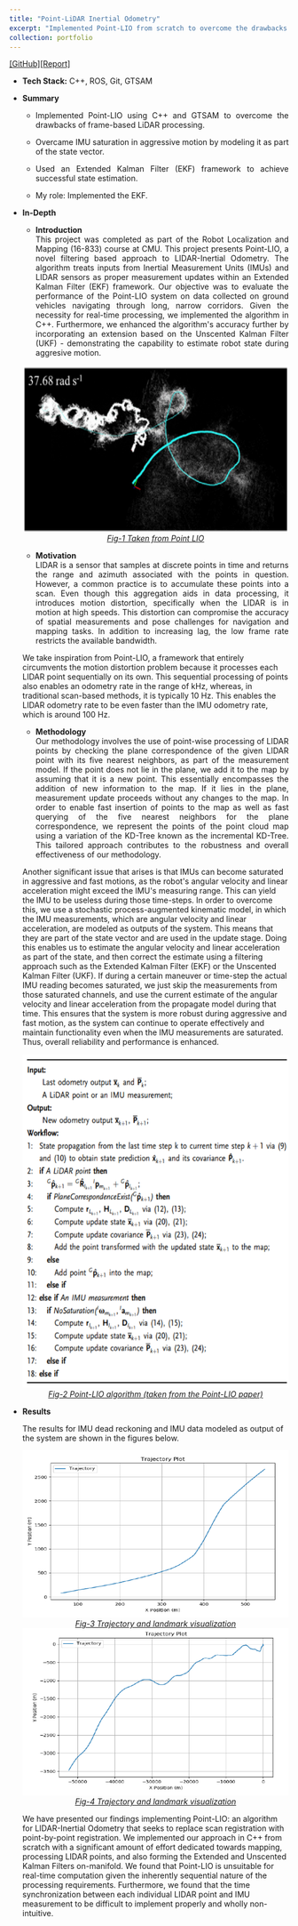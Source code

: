 ```yaml
---
title: "Point-LiDAR Inertial Odometry"
excerpt: "Implemented Point-LIO from scratch to overcome the drawbacks of frame-based LiDAR processing. <br/><img src='/images/point_lio_cover.png' style='width:300;height:150;'>"
collection: portfolio
---
```


[[GitHub]](https://github.com/taylorpool/point_lio)[[Report]](http://sahiltchaudhary.github.io/files/Point_LIO_Final.pdf)

* <b>Tech Stack:</b> C++, ROS, Git, GTSAM
* <b> Summary </b>
    -  <p style="text-align: justify;">Implemented Point-LIO using C++ and GTSAM to overcome the drawbacks of frame-based LiDAR processing.</p>
    -  <p style="text-align: justify;">Overcame IMU saturation in aggressive motion by modeling it as part of the state vector.</p>
    -  <p style="text-align: justify;">Used an Extended Kalman Filter (EKF) framework to achieve successful state estimation.</p>
    -  <p style="text-align: justify;">My role: Implemented the EKF.</p>

* <b>In-Depth</b>
    *  <p style="text-align: justify;"><b>Introduction</b><br>This project was completed as part of the Robot Localization and Mapping (16-833) course at CMU. This project presents Point-LIO, a novel filtering based approach to LIDAR-Inertial Odometry. The algorithm treats inputs from Inertial Measurement Units (IMUs) and LIDAR sensors as proper measurement updates within an Extended Kalman Filter (EKF) framework. Our objective was to evaluate the performance of the Point-LIO system on data collected on ground vehicles navigating through long, narrow corridors. Given the necessity for real-time processing, we implemented the algorithm in C++. Furthermore, we enhanced the algorithm's accuracy further by incorporating an extension based on the Unscented Kalman Filter (UKF) - demonstrating the capability to estimate robot state during aggresive motion. </p>

    <div style="text-align:center">
    <img src="/images/point_lio_cover.png" alt="point_lio_cover" style="width:600px;height:300px;">
    </div>
    <figcaption style="text-align: center;"><u><em>Fig-1 Taken from Point LIO</em></u></figcaption>
  
    * <p style="text-align: justify;"><b>Motivation</b><br>LIDAR is a sensor that samples at discrete points in time and returns the range and azimuth associated with the points in question. However, a common practice is to accumulate these points into a scan. Even though this aggregation aids in data processing, it introduces motion distortion, specifically when the LIDAR is in motion at high speeds. This distortion can compromise the accuracy of spatial measurements and pose challenges for navigation and mapping tasks. In addition to increasing lag, the low frame rate restricts the available bandwidth.</p>

    <p>We take inspiration from Point-LIO, a framework that entirely circumvents the motion distortion problem because it processes each LIDAR point sequentially on its own. This sequential processing of points also enables an odometry rate in the range of kHz, whereas, in traditional scan-based methods, it is typically 10 Hz. This enables the LIDAR odometry rate to be even faster than the IMU odometry rate, which is around 100 Hz.</p>

    * <p style="text-align: justify;"><b>Methodology</b><br>Our methodology involves the use of point-wise processing of LIDAR points by checking the plane correspondence of the given LIDAR point with its five nearest neighbors, as part of the measurement model. If the point does not lie in the plane, we add it to the map by assuming that it is a new point. This essentially encompasses the addition of new information to the map. If it lies in the plane, measurement update proceeds without any changes to the map. In order to enable fast insertion of points to the map as well as fast querying of the five nearest neighbors for the plane correspondence, we represent the points of the point cloud map using a variation of the KD-Tree known as the incremental KD-Tree. This tailored approach contributes to the robustness and overall effectiveness of our methodology.</p>

    <p>Another significant issue that arises is that IMUs can become saturated in aggressive and fast motions, as the robot's angular velocity and linear acceleration might exceed the IMU's measuring range. This can yield the IMU to be useless during those time-steps. In order to overcome this, we use a stochastic process-augmented kinematic model, in which the IMU measurements, which are angular velocity and linear acceleration, are modeled as outputs of the system. This means that they are part of the state vector and are used in the update stage. Doing this enables us to estimate the angular velocity and linear acceleration as part of the state, and then correct the estimate using a filtering approach such as the Extended Kalman Filter (EKF) or the Unscented Kalman Filter (UKF). If during a certain maneuver or time-step the actual IMU reading becomes saturated, we just skip the measurements from those saturated channels, and use the current estimate of the angular velocity and linear acceleration from the propagate model during that time. This ensures that the system is more robust during aggressive and fast motion, as the system can continue to operate effectively and maintain functionality even when the IMU measurements are saturated. Thus, overall reliability and performance is enhanced.</p>

    <div style="text-align:center">
    <img src="/images/point_lio_algo.png" alt="pointLIO_algorithm" style="width:500;height:600px;">
    </div>
    <figcaption style="text-align: center;"><u><em>Fig-2 Point-LIO algorithm (taken from the Point-LIO paper)</em></u></figcaption>

* <b>Results</b>
    <p>The results for IMU dead reckoning and IMU data modeled as output of the system are shown in the figures below.</p>

    <div style="text-align:center">
    <img src="/images/pointlio_traj_plot.png" alt="pointLIO_traj_plot" style="width:600px;height:300px;">
    </div>
    <figcaption style="text-align: center;"><u><em>Fig-3 Trajectory and landmark visualization</em></u></figcaption>

    <div style="text-align:center">
    <img src="/images/pointlio_traj_plot-2.png" alt="pointLIO_traj_plot-2" style="width:600px;height:300px;">
    </div>
    <figcaption style="text-align: center;"><u><em>Fig-4 Trajectory and landmark visualization</em></u></figcaption>

    <p>We have presented our findings implementing Point-LIO: an algorithm for LIDAR-Inertial Odometry that seeks to replace scan registration with point-by-point registration. We implemented our approach in C++ from scratch with a significant amount of effort dedicated towards mapping, processing LIDAR points, and also forming the Extended and Unscented Kalman Filters on-manifold. We found that Point-LIO is unsuitable for real-time computation given the inherently sequential nature of the processing requirements. Furthermore, we found that the time synchronization between each individual LIDAR point and IMU measurement to be difficult to implement properly and wholly non-intuitive.</p>